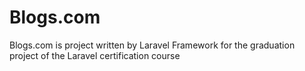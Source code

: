 # Blogs.com
Blogs.com is  project written by Laravel Framework for the graduation project of the Laravel certification course

